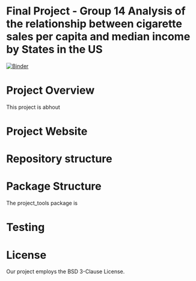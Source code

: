 # Final Project - Group 14                                                                                                                                            Analysis of the relationship between cigarette sales per capita and median income by States in the US


[![Binder](https://mybinder.org/badge_logo.svg)](https://mybinder.org/v2/gh/UCB-stat-159-s23/hw04-Group14/HEAD?labpath=main.ipynb)

# Project Overview

This project is abhout

# Project Website

# Repository structure

# Package Structure
The project_tools package is 

# Testing

# License
Our project employs the BSD 3-Clause License.



